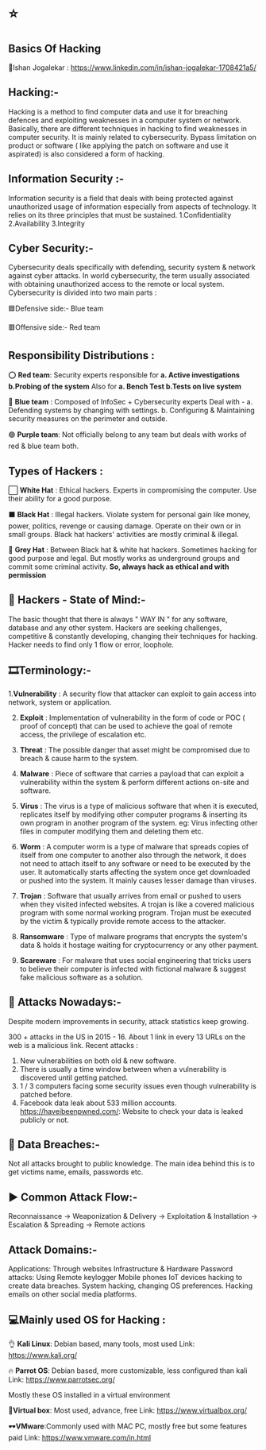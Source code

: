 # ⭐
## Basics Of Hacking
💎Ishan Jogalekar : https://www.linkedin.com/in/ishan-jogalekar-1708421a5/

## Hacking:-

Hacking is a method to find computer data and use it for breaching defences and exploiting weaknesses in a computer system or network.
Basically, there are different techniques in hacking to find weaknesses in computer security.
It is mainly related to cybersecurity.
Bypass limitation on product or software ( like applying the patch on software and use it aspirated) is also considered a form of hacking.

## Information Security :-

Information security is a field that deals with being protected against
unauthorized usage of information especially from aspects of technology. It relies on its three principles that must be sustained.
1.Confidentiality
2.Availability
3.Integrity

## Cyber Security:-

Cybersecurity deals specifically with defending, security system & network against cyber attacks.
In world cybersecurity, the term usually associated with obtaining unauthorized access to the remote or local system.
Cybersecurity is divided into two main parts :

🟦Defensive side:- Blue team

🟥Offensive side:- Red team

## Responsibility Distributions :

⭕ **Red team**: Security experts responsible for 
                                     **a. Active investigations 
                                       b.Probing of the system** 
                     Also for 
                                  **a. Bench Test     b.Tests on live system**

🔵 **Blue team** :  Composed of InfoSec + Cybersecurity experts
                                    Deal with -
                                             a. Defending systems by changing with settings.
                                             b. Configuring & Maintaining security measures on the perimeter and outside.

🟣 **Purple team**: Not officially belong to any team but deals with works of red & blue team both.


## Types of Hackers :
 ⬜ **White Hat** :
Ethical hackers.
Experts in compromising the computer.
Use their ability for a good purpose.


 ⬛ **Black Hat** :
Illegal hackers.
Violate system for personal gain like money, power, politics, revenge or causing damage.
Operate on their own or in small groups.
Black hat hackers' activities are mostly criminal & illegal.

🎱 **Grey Hat** :
Between Black hat & white hat hackers.
Sometimes hacking for good purpose and legal.
But mostly works as underground groups and commit some criminal activity.
**So, always hack as ethical and with permission**

## 🧠 Hackers - State of Mind:-
The basic thought that there is always " WAY IN " for any software, database and any other system.
Hackers are seeking challenges, competitive & constantly developing, changing their techniques for hacking.
Hacker needs to find only 1 flow or error, loophole.


## 🎞Terminology:-

1.**Vulnerability** :
A security flow that attacker can exploit to gain access into network, system or application.

2. **Exploit** :
Implementation of vulnerability in the form of code or POC ( proof of concept) that can be used to achieve the goal of remote access, the privilege of escalation etc.

3. **Threat** :
The possible danger that asset might be compromised due to breach & cause harm to the system.

4. **Malware** :
Piece of software that carries a payload that can exploit a vulnerability within the system & perform different actions on-site and software.

5. **Virus** :
The virus is a type of malicious software that when it is executed, replicates itself by modifying other computer programs & inserting its own program in another program of the system.
eg: Virus infecting other files in computer modifying them and deleting them etc.

6. **Worm** :
A computer worm is a type of malware that spreads copies of itself from one computer to another also through the network, it does not need to attach itself to any software or need to be executed by the user. It automatically starts affecting the system once get downloaded or pushed into the system.  It mainly causes lesser damage than viruses.

7. **Trojan** :
Software that usually arrives from email or pushed to users when they visited infected websites. A trojan is like a covered malicious program with some normal working program. Trojan must be executed by the victim & typically provide remote access to the attacker.

8. **Ransomware** :
Type of malware programs that encrypts the system's data & holds it hostage waiting for cryptocurrency or any other payment.

9. **Scareware** :
For malware that uses social engineering that tricks users to believe their computer is infected with fictional malware & suggest fake malicious software as a solution.

## 📅 Attacks Nowadays:-
Despite modern improvements in security, attack statistics keep growing.


300 + attacks in the US in 2015  16.
About 1 link in every 13 URLs on the web is a malicious link.
Recent attacks :
1. New vulnerabilities on both old & new software.
2. There is usually a time window between when a vulnerability is discovered until getting patched.
3. 1 / 3 computers facing some security issues even though vulnerability is patched before.
4. Facebook data leak about 533 million accounts.
https://haveibeenpwned.com/:  Website to check your data is leaked publicly or not.

## 📀 Data Breaches:-

Not all attacks brought to public knowledge.
The main idea behind this is to get victims name, emails, passwords etc.


## ▶ Common Attack Flow:-

Reconnaissance → Weaponization & Delivery → Exploitation & Installation →
Escalation & Spreading → Remote actions

## Attack Domains:-

Applications: Through websites Infrastructure & Hardware
Password attacks: Using Remote keylogger
Mobile phones
IoT devices hacking to create data breaches.
System hacking, changing OS preferences.
Hacking emails on other social media platforms.

## 💻Mainly used OS for Hacking :

👌 **Kali Linux**: Debian based, many tools, most used
                                 Link: https://www.kali.org/

🔥 **Parrot OS**: Debian based, more customizable, less configured than kali
                                 Link: https://www.parrotsec.org/

Mostly these OS installed in a virtual environment

🔷**Virtual box**: Most used, advance, free
                                     Link: https://www.virtualbox.org/

🕶**VMware**:Commonly used with MAC PC, mostly free but some features paid
                                     Link: https://www.vmware.com/in.html


